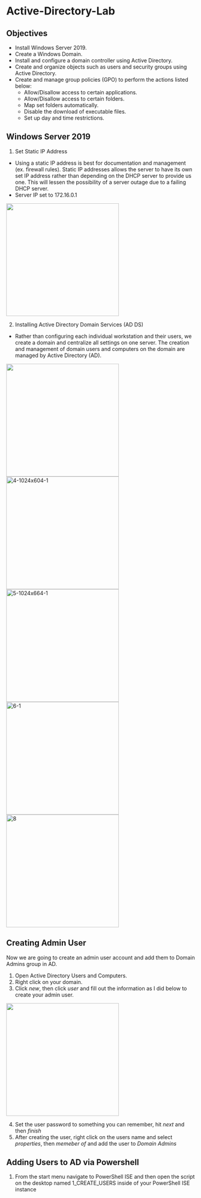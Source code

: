 # Active-Directory-Lab
## Objectives
* Install Windows Server 2019.
* Create a Windows Domain.
* Install and configure a domain controller using Active Directory.
* Create and organize objects such as users and security groups using Active Directory.
* Create and manage group policies (GPO) to perform the actions listed below:
  * Allow/Disallow access to certain applications.
  * Allow/Disallow access to certain folders.
  * Map set folders automatically.
  * Disable the download of executable files.
  * Set up day and time restrictions.
## Windows Server 2019 
1. Set Static IP Address
 * Using a static IP address is best for documentation and management (ex. firewall rules). Static IP addresses allows the server to have its own set IP address rather than depending on the DHCP server to provide us one. This will lessen the possibility of a server outage due to a failing DHCP server.
 * Server IP set to 172.16.0.1

<img src="https://github.com/StarksRepo/Active-Directory-Lab/assets/155681117/63e44321-a82d-4037-9e3e-48300c896441" width=300>

2. Installing Active Directory Domain Services (AD DS)
 * Rather than configuring each individual workstation and their users, we create a domain and centralize all settings on one server. The creation and management of domain users and computers on the
domain are managed by Active Directory (AD).
<img src="https://github.com/StarksRepo/Active-Directory-Lab/assets/155681117/f35e0f6e-fa7c-479d-9e45-4442207f9fcd" width=300>
<img width="300" alt="4-1024x604-1" src="https://github.com/StarksRepo/Active-Directory-Lab/assets/155681117/ef9fe9ec-b89a-4355-abee-c31d277f2d4e">
<img width="300" alt="5-1024x664-1" src="https://github.com/StarksRepo/Active-Directory-Lab/assets/155681117/6096a936-8fac-4229-b4f6-14cfeb3036ca">
<img width="300" alt="6-1" src="https://github.com/StarksRepo/Active-Directory-Lab/assets/155681117/8ec70490-c7da-4a30-a073-a94b793fdf9f">
<img width="300" alt="8" src="https://github.com/StarksRepo/Active-Directory-Lab/assets/155681117/72958ca4-befa-4c23-9bbb-07ec005bb284">

## Creating Admin User 
Now we are going to create an admin user account and add them to Domain Admins group in AD.
1. Open Active Directory Users and Computers.
2. Right click on your domain.
3. Click *new*, then click *user* and fill out the information as I did below to create your admin user. 
 <img src="https://github.com/StarksRepo/Active-Directory-Lab/assets/155681117/626cae37-96e6-4765-ba1f-ab201fbb9c24" width=300>
 
4. Set the user password to something you can remember, hit *next* and then *finish*
5. After creating the user, right click on the users name and select *properties*, then *memeber of* and add the user to *Domain Admins*

## Adding Users to AD via Powershell
1. From the start menu navigate to PowerShell ISE and then open the script on the desktop named 1_CREATE_USERS inside of your PowerShell ISE instance
